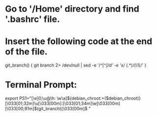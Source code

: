 # Go to '/Home' directory and find '.bashrc' file.
# Insert the following code at the end of the file.


git_branch() {
  git branch 2> /dev/null | sed -e '/^[^*]/d' -e 's/* \(.*\)/(\1)/'
}
# Terminal Prompt:
export PS1="\[\e]0;\u@\h: \w\a\]${debian_chroot:+($debian_chroot)}\[\033[01;32m\]\u\[\033[00m\]:\[\033[01;34m\]\w\[\033[00m\] \[\033[00;91m\]\$(git_branch)\[\033[00m\]\$ "
